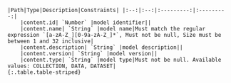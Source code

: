     |Path|Type|Description|Constraints| |:--:|:--:|:---------:|:---------:|
        |content.id| `Number` |model identifier||
        |content.name| `String` |model name|Must match the regular expression `[a-zA-Z_][0-9a-zA-Z_]*`, Must not be null, Size must be between 1 and 32 inclusive|
        |content.description| `String` |model description||
        |content.version| `String` |model version||
        |content.type| `String` |model type|Must not be null. Available values: COLLECTION, DATA, DATASET|
    {:.table.table-striped}
